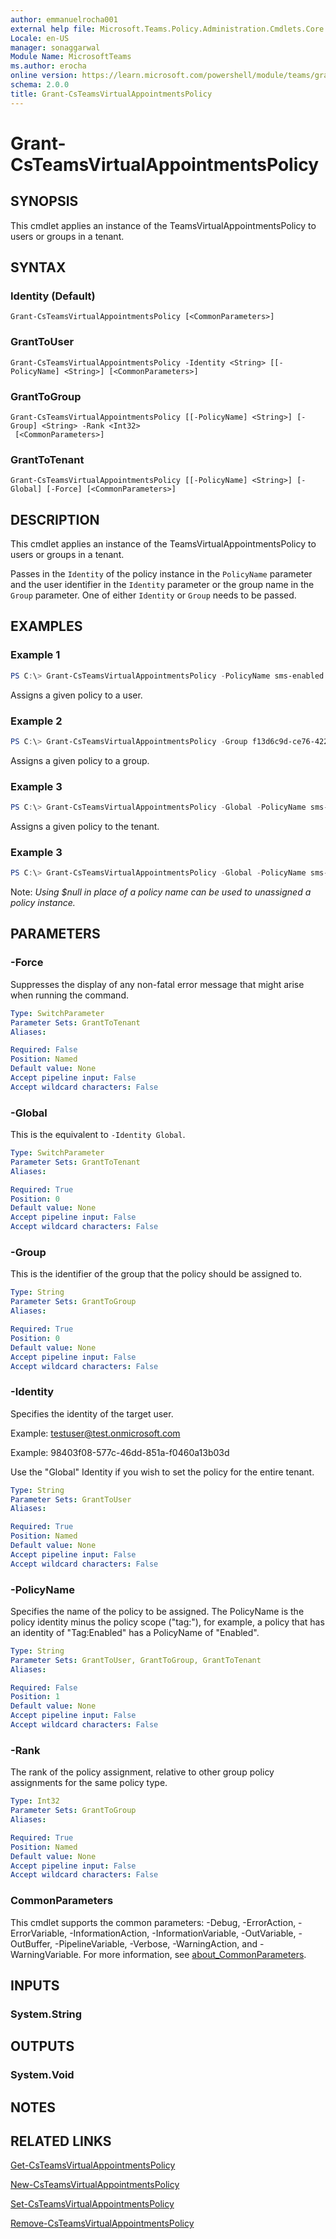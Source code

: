```yaml
---
author: emmanuelrocha001
external help file: Microsoft.Teams.Policy.Administration.Cmdlets.Core.dll-Help.xml
Locale: en-US
manager: sonaggarwal
Module Name: MicrosoftTeams
ms.author: erocha
online version: https://learn.microsoft.com/powershell/module/teams/grant-csteamsvirtualappointmentspolicy
schema: 2.0.0
title: Grant-CsTeamsVirtualAppointmentsPolicy
---
```


# Grant-CsTeamsVirtualAppointmentsPolicy

## SYNOPSIS
This cmdlet applies an instance of the TeamsVirtualAppointmentsPolicy to users or groups in a tenant.

## SYNTAX

### Identity (Default)
```
Grant-CsTeamsVirtualAppointmentsPolicy [<CommonParameters>]
```

### GrantToUser
```
Grant-CsTeamsVirtualAppointmentsPolicy -Identity <String> [[-PolicyName] <String>] [<CommonParameters>]
```

### GrantToGroup
```
Grant-CsTeamsVirtualAppointmentsPolicy [[-PolicyName] <String>] [-Group] <String> -Rank <Int32>
 [<CommonParameters>]
```

### GrantToTenant
```
Grant-CsTeamsVirtualAppointmentsPolicy [[-PolicyName] <String>] [-Global] [-Force] [<CommonParameters>]
```

## DESCRIPTION

This cmdlet applies an instance of the TeamsVirtualAppointmentsPolicy to users or groups in a tenant.

Passes in the `Identity` of the policy instance in the `PolicyName` parameter and the user identifier in the `Identity` parameter or the group name in the `Group` parameter. One of either `Identity` or `Group` needs to be passed.

## EXAMPLES

### Example 1
```powershell
PS C:\> Grant-CsTeamsVirtualAppointmentsPolicy -PolicyName sms-enabled -Identity testuser@test.onmicrosoft.com
```

Assigns a given policy to a user.

### Example 2
```powershell
PS C:\> Grant-CsTeamsVirtualAppointmentsPolicy -Group f13d6c9d-ce76-422c-af78-b6018b4d9c80 -PolicyName sms-enabled
```

Assigns a given policy to a group.

### Example 3
```powershell
PS C:\> Grant-CsTeamsVirtualAppointmentsPolicy -Global -PolicyName sms-enabled
```

Assigns a given policy to the tenant.

### Example 3
```powershell
PS C:\> Grant-CsTeamsVirtualAppointmentsPolicy -Global -PolicyName sms-enabled
```

Note: _Using $null in place of a policy name can be used to unassigned a policy instance._

## PARAMETERS

### -Force
Suppresses the display of any non-fatal error message that might arise when running the command.

```yaml
Type: SwitchParameter
Parameter Sets: GrantToTenant
Aliases:

Required: False
Position: Named
Default value: None
Accept pipeline input: False
Accept wildcard characters: False
```

### -Global
This is the equivalent to `-Identity Global`.

```yaml
Type: SwitchParameter
Parameter Sets: GrantToTenant
Aliases:

Required: True
Position: 0
Default value: None
Accept pipeline input: False
Accept wildcard characters: False
```

### -Group
This is the identifier of the group that the policy should be assigned to.

```yaml
Type: String
Parameter Sets: GrantToGroup
Aliases:

Required: True
Position: 0
Default value: None
Accept pipeline input: False
Accept wildcard characters: False
```

### -Identity
Specifies the identity of the target user.

Example: testuser@test.onmicrosoft.com

Example: 98403f08-577c-46dd-851a-f0460a13b03d

Use the "Global" Identity if you wish to set the policy for the entire tenant.

```yaml
Type: String
Parameter Sets: GrantToUser
Aliases:

Required: True
Position: Named
Default value: None
Accept pipeline input: False
Accept wildcard characters: False
```

### -PolicyName
Specifies the name of the policy to be assigned. The PolicyName is the policy identity minus the policy scope ("tag:"), for example, a policy that has an identity of "Tag:Enabled" has a PolicyName of "Enabled".

```yaml
Type: String
Parameter Sets: GrantToUser, GrantToGroup, GrantToTenant
Aliases:

Required: False
Position: 1
Default value: None
Accept pipeline input: False
Accept wildcard characters: False
```

### -Rank
The rank of the policy assignment, relative to other group policy assignments for the same policy type.

```yaml
Type: Int32
Parameter Sets: GrantToGroup
Aliases:

Required: True
Position: Named
Default value: None
Accept pipeline input: False
Accept wildcard characters: False
```

### CommonParameters
This cmdlet supports the common parameters: -Debug, -ErrorAction, -ErrorVariable, -InformationAction, -InformationVariable, -OutVariable, -OutBuffer, -PipelineVariable, -Verbose, -WarningAction, and -WarningVariable. For more information, see [about_CommonParameters](https://go.microsoft.com/fwlink/?LinkID=113216).

## INPUTS

### System.String

## OUTPUTS

### System.Void

## NOTES

## RELATED LINKS
[Get-CsTeamsVirtualAppointmentsPolicy](https://learn.microsoft.com/powershell/module/teams/get-csteamsvirtualappointmentspolicy)

[New-CsTeamsVirtualAppointmentsPolicy](https://learn.microsoft.com/powershell/module/teams/new-csteamsvirtualappointmentspolicy)

[Set-CsTeamsVirtualAppointmentsPolicy](https://learn.microsoft.com/powershell/module/teams/set-csteamsvirtualappointmentspolicy)

[Remove-CsTeamsVirtualAppointmentsPolicy](https://learn.microsoft.com/powershell/module/teams/remove-csteamsvirtualappointmentspolicy)

